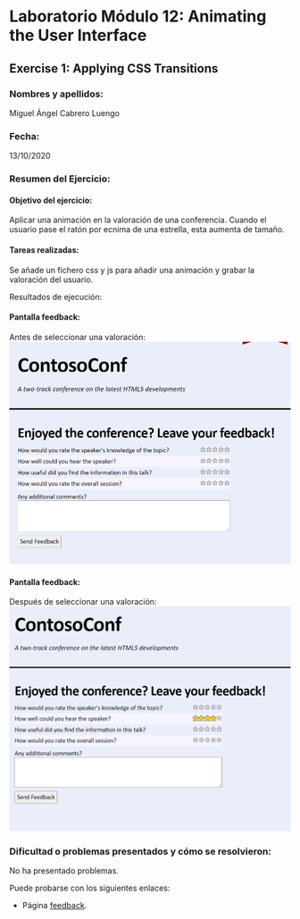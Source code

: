 ﻿# Laboratorio Módulo 12: Animating the User Interface
## Exercise 1: Applying CSS Transitions
### Nombres y apellidos:
Miguel Ángel Cabrero Luengo
### Fecha:
13/10/2020
### Resumen del Ejercicio:

#### Objetivo del ejercicio:
Aplicar una animación en la valoración de una conferencia. Cuando el usuario pase el ratón por ecnima de una estrella, esta aumenta de tamaño.

#### Tareas realizadas:

Se añade un fichero css y js para añadir una animación y grabar la valoración del usuario.

Resultados de ejecución:

#### Pantalla feedback:
Antes de seleccionar una valoración:
<img src="images/01.png">

#### Pantalla feedback:
Después de seleccionar una valoración:
<img src="images/02.png">

### Dificultad o problemas presentados y cómo se resolvieron:
No ha presentado problemas.


Puede probarse con los siguientes enlaces:

- Página <a href="feedback.htm" target="_blank">feedback</a>.